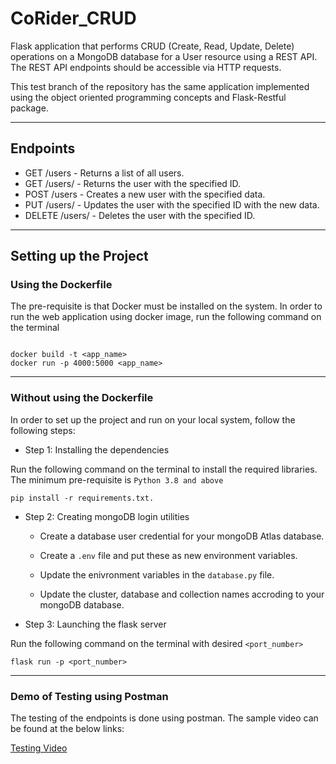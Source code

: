 # CoRider_CRUD

Flask application that performs CRUD (Create, Read, Update, Delete) operations on a MongoDB database for a User resource using a REST API. The REST API endpoints should be accessible via HTTP requests.

This test branch of the repository has the same application implemented using the object oriented programming concepts and Flask-Restful package.

---

## Endpoints
- GET /users - Returns a list of all users.
- GET /users/<id> - Returns the user with the specified ID.
- POST /users - Creates a new user with the specified data.
- PUT /users/<id> - Updates the user with the specified ID with the new data.
- DELETE /users/<id> - Deletes the user with the specified ID.

---
## Setting up the Project

### Using the Dockerfile

The pre-requisite is that Docker must be installed on the system.
In order to run the web application using docker image, run the following command on the terminal

```

docker build -t <app_name>
docker run -p 4000:5000 <app_name>

```

---

### Without using the Dockerfile

In order to set up the project and run on your local system, follow the following steps:
- Step 1: Installing the dependencies

Run the following command on the terminal to install the required libraries. The minimum pre-requisite is `Python 3.8 and above`

```
pip install -r requirements.txt.

```

- Step 2: Creating mongoDB login utilities

    - Create a database user credential for your mongoDB Atlas database.

    - Create a `.env` file and put these as new environment variables.

    - Update the enivronment variables in the `database.py` file.

    - Update the cluster, database and collection names accroding to your mongoDB database.
    
    



- Step 3: Launching the flask server

Run the following command on the terminal with desired `<port_number>`

```
flask run -p <port_number>

```

---

### Demo of Testing using Postman

The testing of the endpoints is done using postman. The sample video can be found at the below links:

[Testing Video ](https://drive.google.com/file/d/14-pf2OWZ78ae_jAZR-v_7ZEqAGBtIWAL/view?usp=sharing)

